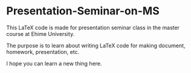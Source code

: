 # Presentation-Seminar-on-MS

This LaTeX code is made for presentation seminar class in the master course at Ehime University.

The purpose is to learn about writing LaTeX code for making document, homework, presentation, etc.

I hope you can learn a new thing here.
